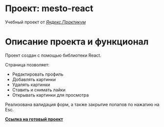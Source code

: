 # Проект: mesto-react
Учебный проект от [*Яндекс.Практикум*](https://practicum.yandex.ru/)

# Описание проекта и функционал
Проект создан с помощью библиотеки React. 

Cтраница позволяет:
* Редактировать профиль
* Добавлять картинки
* Удалять картинки
* Ставить и снимать лайки
* Открывать картинки для просмотра

Реализована валидация форм, а также закрытие попапов по нажатию на Esc.

**[Ссылка на готовый проект](https://smolskaia.github.io/mesto-react/)**
